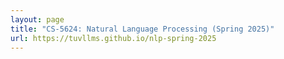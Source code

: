 ```yaml
---
layout: page
title: "CS-5624: Natural Language Processing (Spring 2025)"
url: https://tuvllms.github.io/nlp-spring-2025
---
```



